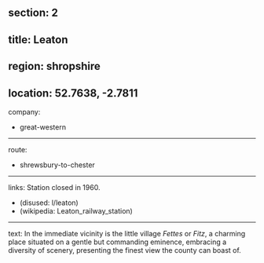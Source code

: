 section: 2
----
title: Leaton
----
region: shropshire
----
location: 52.7638, -2.7811
----
company:
- great-western
----
route:
- shrewsbury-to-chester
----
links:
Station closed in 1960.
- (disused: l/leaton)
- (wikipedia: Leaton_railway_station)
----
text: In the immediate vicinity is the little village *Fettes* or *Fitz*, a charming place situated on a gentle but commanding eminence, embracing a diversity of scenery, presenting the finest view the county can boast of.

